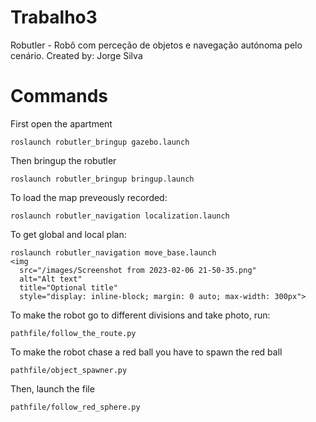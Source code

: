 # Trabalho3
Robutler - Robô com perceção de objetos e navegação autónoma  pelo cenário.
Created by: Jorge Silva

# Commands
First open the apartment
```
roslaunch robutler_bringup gazebo.launch 
```
Then bringup the robutler
```
roslaunch robutler_bringup bringup.launch 
```
To load the map preveously recorded:
```
roslaunch robutler_navigation localization.launch
```
To get global and local plan:
```
roslaunch robutler_navigation move_base.launch
<img
  src="/images/Screenshot from 2023-02-06 21-50-35.png"
  alt="Alt text"
  title="Optional title"
  style="display: inline-block; margin: 0 auto; max-width: 300px">
```
To make the robot go to different divisions and take photo, run:
```
pathfile/follow_the_route.py
```
To make the robot chase a red ball you have to spawn the red ball
```
pathfile/object_spawner.py
```
Then, launch the file
```
pathfile/follow_red_sphere.py
```
